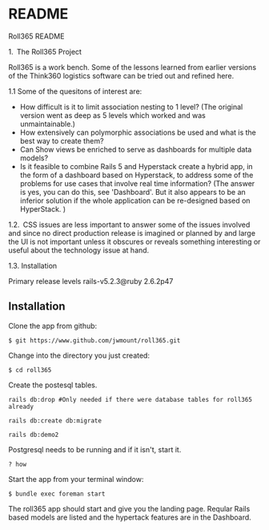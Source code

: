 # README

Roll365 README

1. The Roll365 Project

Roll365 is a work bench.  Some of the lessons learned from earlier versions of the Think360 logistics software can be tried out and refined here.  

1.1  Some of the quesitons of interest are:
* How difficult is it to limit association nesting to 1 level? (The original version went as deep as 5 levels which worked and was unmaintainable.)
* How extensively can polymorphic associations be used and what is the best way to create them?
* Can Show views be enriched to serve as dashboards for multiple data models?
* Is it feasible to combine Rails 5 and Hyperstack create a hybrid app, in the form of a dashboard based on Hyperstack, to address some of the problems for use cases that involve real time information?  (The answer is yes, you can do this, see 'Dashboard'.  But it also appears to be an inferior solution if the whole application can be re-designed based on HyperStack.  )


1.2. CSS issues are less important to answer some of the issues involved and since no direct production release is imagined or planned by and large the UI is not important unless it obscures or reveals something interesting or useful about the technology issue at hand.

1.3. Installation

Primary release levels rails-v5.2.3@ruby 2.6.2p47

## Installation 

Clone the app from github:

```$ git https://www.github.com/jwmount/roll365.git```
 
Change into the directory you just created:
 
```$ cd roll365```

Create the postesql tables.

```rails db:drop #Only needed if there were database tables for roll365 already```

```rails db:create db:migrate```

```rails db:demo2```

Postgresql needs to be running and if it isn't, start it.

```? how```

Start the app from your terminal window:

```$ bundle exec foreman start```

The roll365 app should start and give you the landing page.  Reqular Rails based models are listed and the hypertack features are in the Dashboard.



